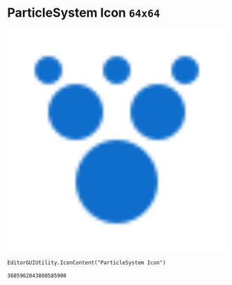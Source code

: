 # ParticleSystem Icon `64x64`
<img src="/img/ParticleSystem%20Icon.png" width=512 height=512>

``` CSharp
EditorGUIUtility.IconContent("ParticleSystem Icon")
```
```
3605962843800585900
```
